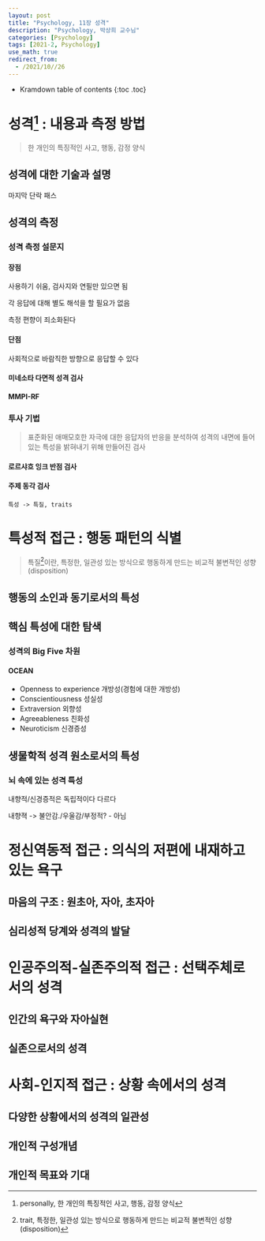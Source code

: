 ```yaml
---
layout: post
title: "Psychology, 11장 성격"
description: "Psychology, 박상희 교수님"
categories: [Psychology]
tags: [2021-2, Psychology]
use_math: true
redirect_from:
  - /2021/10//26
---
```


* Kramdown table of contents
{:toc .toc}     

# 성격[^personally] : 내용과 측정 방법

> 한 개인의 특징적인 사고, 행동, 감정 양식


[^personally]: personally, 한 개인의 특징적인 사고, 행동, 감정 양식

## 성격에 대한 기술과 설명

마지막 단락 패스

## 성격의 측정

### 성격 측정 설문지

#### 장점 

사용하기 쉬움, 검사지와 연필만 있으면 됨

각 응답에 대해 별도 해석을 할 필요가 없음

측정 편향이 죄소화된다

#### 단점

사회적으로 바람직한 방향으로 응답할 수 있다

#### 미네소타 다면적 성격 검사 

#### MMPI-RF


### 투사 기법

> 표준화된 애매모호한 자극에 대한 응답자의 반응을 분석하여 성격의 내면에 들어있는 특성을 밝혀내기 위해 만들어진 검사

#### 로르샤흐 잉크 반점 검사

#### 주제 동각 검사


`특성 -> 특질, traits`
# 특성적 접근 : 행동 패턴의 식별

> 특질[^trait]이란, 특정한, 일관성 있는 방식으로 행동하게 만드는 비교적 불변적인 성향(disposition)



[^trait]: trait, 특정한, 일관성 있는 방식으로 행동하게 만드는 비교적 불변적인 성향(disposition)

## 행동의 소인과 동기로서의 특성

## 핵심 특성에 대한 탐색


### 성격의 Big Five 차원

#### OCEAN

- Openness to experience 개방성(경험에 대한 개방성)
- Conscientiousness 성실성
- Extraversion 외향성
- Agreeableness 친화성
- Neuroticism 신경증성

## 생물학적 성격 원소로서의 특성

### 뇌 속에 있는 성격 특성

내향적/신경증적은 독립적이다 다르다

내향젹 -> 불안감./우울감/부정적? - 아님


# 정신역동적 접근 : 의식의 저편에 내재하고 있는 욕구

## 마음의 구조 : 원초아, 자아, 초자아

## 심리성적 당계와 성격의 발달

# 인공주의적-실존주의적 접근 : 선택주체로서의 성격

## 인간의 욕구와 자아실현

## 실존으로서의 성격

# 사회-인지적 접근 : 상황 속에서의 성격

## 다양한 상황에서의 성격의 일관성

## 개인적 구성개념

## 개인적 목표와 기대

